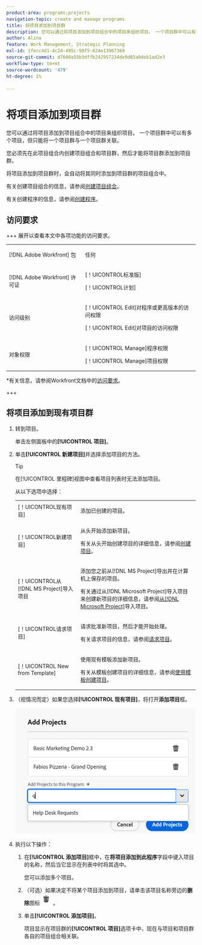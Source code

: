 ```yaml
---
product-area: programs;projects
navigation-topic: create and manage programs
title: 将项目添加到项目群
description: 您可以通过将项目添加到项目组合中的项目来组织项目。 一个项目群中可以有多个项目，但只能将一个项目群与一个项目群关联。 将项目添加到项目群时，会自动将其同时添加到项目群的项目组合中。
author: Alina
feature: Work Management, Strategic Planning
exl-id: 1fecc4d1-4c24-495c-98f5-824e13967369
source-git-commit: d7600a55b3dffb242957234de9d85a0deb1ad2e3
workflow-type: tm+mt
source-wordcount: '479'
ht-degree: 1%

---
```


# 将项目添加到项目群

<!--Audited: 08/2025-->

<!--<span class="preview">The highlighted information on this page refers to functionality not yet generally available. It is available only in the Preview environment for all customers. The same features will also be available in the Production environment for all customers after a week from the Preview release. </span>   

<span class="preview">For more information, see [Interface modernization](/help/quicksilver/product-announcements/product-releases/interface-modernization/interface-modernization.md). </span>-->

您可以通过将项目添加到项目组合中的项目来组织项目。 一个项目群中可以有多个项目，但只能将一个项目群与一个项目群关联。

您必须先在此项目组合内创建项目组合和项目群，然后才能将项目群添加到项目群。

将项目添加到项目群时，会自动将其同时添加到项目群的项目组合中。

有关创建项目组合的信息，请参阅[创建项目组合](../../../manage-work/portfolios/create-and-manage-portfolios/create-portfolios.md)。

有关创建程序的信息，请参阅[创建程序](../../../manage-work/portfolios/create-and-manage-programs/create-program.md)。

## 访问要求

+++ 展开以查看本文中各项功能的访问要求。 

<table style="table-layout:auto"> 
 <col> 
 <col> 
 <tbody> 
  <tr> 
   <td role="rowheader">[!DNL Adobe Workfront] 包</td> 
   <td> <p>任何</p> </td> 
  </tr> 
  <tr> 
   <td role="rowheader">[!DNL Adobe Workfront] 许可证</td> 
   <td><p>[！UICONTROL标准版]</p> 
   <p>[！UICONTROL计划] </p> </td> 
  </tr> 
  <tr> 
   <td role="rowheader">访问级别</td> 
   <td> <p>[！UICONTROL Edit]对程序或更高版本的访问权限</p> <p>[！UICONTROL Edit]对项目的访问权限</p> </td> 
  </tr> 
  <tr> 
   <td role="rowheader">对象权限</td> 
   <td> <p>[！UICONTROL Manage]程序权限</p> <p>[！UICONTROL Manage]项目权限</p> </td> 
  </tr> 
 </tbody> 
</table>

*有关信息，请参阅Workfront文档中的[访问要求](/help/quicksilver/administration-and-setup/add-users/access-levels-and-object-permissions/access-level-requirements-in-documentation.md)。

+++

<!--old:

<table style="table-layout:auto"> 
 <col> 
 <col> 
 <tbody> 
  <tr> 
   <td role="rowheader">[!DNL Adobe Workfront] plan</td> 
   <td> <p>Any</p> </td> 
  </tr> 
  <tr> 
   <td role="rowheader">[!DNL Adobe Workfront] license*</td> 
   <td><p>New: Standard</p> 
   <p>Current: [!UICONTROL Plan] </p> </td> 
  </tr> 
  <tr> 
   <td role="rowheader">Access level</td> 
   <td> <p>[!UICONTROL Edit] access to Programs or higher</p> <p>[!UICONTROL Edit] access to Projects</p> </td> 
  </tr> 
  <tr> 
   <td role="rowheader">Object permissions</td> 
   <td> <p>[!UICONTROL Manage] permissions to the program</p> <p>[!UICONTROL Manage] permissions to the projects</p> </td> 
  </tr> 
 </tbody> 
</table>

*For information, see [Access requirements in Workfront documentation](/help/quicksilver/administration-and-setup/add-users/access-levels-and-object-permissions/access-level-requirements-in-documentation.md). -->

## 将项目添加到现有项目群

1. 转到项目。

   单击左侧面板中的&#x200B;**[!UICONTROL 项目]**。

1. 单击&#x200B;**[!UICONTROL 新建项目]**&#x200B;并选择添加项目的方法。

   >[!TIP]
   >
   >在[!UICONTROL 里程碑]视图中查看项目列表时无法添加项目。

   从以下选项中选择：

   <table style="table-layout:auto"> 
    <col> 
    <col> 
    <tbody> 
     <tr> 
      <td role="rowheader">[！UICONTROL现有项目]</td> 
      <td> <p>添加已创建的项目。</p> </td> 
     </tr> 
     <tr> 
      <td role="rowheader">[！UICONTROL新建项目]</td> 
      <td> <p>从头开始添加新项目。 </p> <p>有关从头开始创建项目的详细信息，请参阅<a href="../../../manage-work/projects/create-projects/create-project.md" class="MCXref xref">创建项目</a>。 </p> </td> 
     </tr> 
     <tr> 
      <td role="rowheader">[！UICONTROL从[!DNL MS Project]导入项目 </td> 
      <td> <p>添加您之前从[!DNL MS Project]导出并在计算机上保存的项目。 </p> <p>有关通过从[!DNL Microsoft Project]导入项目来创建新项目的详细信息，请参阅<a href="../../../manage-work/projects/create-projects/import-project-from-ms-project.md" class="MCXref xref">从[!DNL Microsoft Project]</a>导入项目。</p> </td> 
     </tr> 
     <tr> 
      <td role="rowheader">[！UICONTROL请求项目]</td> 
      <td> <p>请求批准新项目，然后才能开始处理。</p> <p>有关请求项目的信息，请参阅<a href="../../../manage-work/projects/create-projects/request-project.md">请求项目</a>。 </p> </td> 
     </tr> 
     <tr> 
      <td role="rowheader">[！UICONTROL New from Template]</td> 
      <td> <p>使用现有模板添加新项目。 </p> <p>有关从模板创建项目的详细信息，请参阅<a href="../../../manage-work/projects/create-projects/create-project-from-template.md" class="MCXref xref">使用模板创建项目</a>。</p> </td> 
     </tr> 
    </tbody> 
   </table>

1. （视情况而定）如果您选择&#x200B;**[!UICONTROL 现有项目]**，将打开&#x200B;**添加项目**&#x200B;框。<!--check at unshimming-->

   ![将现有项目添加到项目群框](assets/add-projects-to-programs-box.png)<!--check at unshimming-->

1. 执行以下操作：

   1. 在&#x200B;**[!UICONTROL 添加项目]**&#x200B;框中，在&#x200B;**将项目添加到此程序**&#x200B;字段中键入项目的名称，然后当它显示在列表中时将其选中。<!--check casing on links and buttons-->

      您可以添加多个项目。
   1. （可选）如果决定不将某个项目添加到项目，请单击该项目名称旁边的&#x200B;**删除**&#x200B;图标![删除图标](assets/delete-icon.png)。

   1. 单击&#x200B;**[!UICONTROL 添加项目]**。<!--check at unshimming-->

      项目显示在项目群的&#x200B;**[!UICONTROL 项目]**&#x200B;选项卡中，现在与项目和项目群各自的项目组合相关联。

